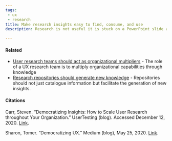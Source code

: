 ```yaml
--- 
tags: 
 - ux
 - research
title: Make research insights easy to find, consume, and use
description: Research is not useful it is stuck on a PowerPoint slide and stored on somebody's hard drive. To be valuable, research and insights need to be published in a way that makes them accessible to those who need them. The insights should be highly available, easy to find, easy to consume, and easy to use. The onus should be on the researcher to design the repository against these requirements.

---
```


#### Related

-   [User research teams should act as organizational multipliers](./User+research+teams+should+act+as+organizational+multipliers) - The role of a UX research team is to multiply organizational capabilities through knowledge
-   [Research repositories should generate new knowledge](./Research+repositories+should+generate+new+knowledge) - Repositories should not just catalogue information but facilitate the generation of new insights.

#### Citations

Carr, Steven. “Democratizing Insights: How to Scale User Research throughout Your Organization.” UserTesting (blog). Accessed December 12, 2020. [Link](https://www.usertesting.com/blog/democratize-insights-how-to-scale-user-research).

Sharon, Tomer. “Democratizing UX.” Medium (blog), May 25, 2020. [Link](https://medium.com/@tsharon/democratizing-ux-670b95fbc07f).
